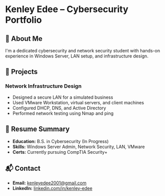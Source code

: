 # Kenley Edee – Cybersecurity Portfolio

## 🧑 About Me
I'm a dedicated cybersecurity and network security student with hands-on experience in Windows Server, LAN setup, and infrastructure design.

## 💼 Projects

### Network Infrastructure Design
- Designed a secure LAN for a simulated business
- Used VMware Workstation, virtual servers, and client machines
- Configured DHCP, DNS, and Active Directory
- Performed network testing using Nmap and ping

## 📄 Resume Summary
- **Education:** B.S. in Cybersecurity (In Progress)
- **Skills:** Windows Server Admin, Network Security, LAN, VMware
- **Certs:** Currently pursuing CompTIA Security+

## 📬 Contact
- **Email:** kenleyedee2001@gmail.com  
- **LinkedIn:** [linkedin.com/in/kenley-edee](https://linkedin.com/in/kenley-edee)
